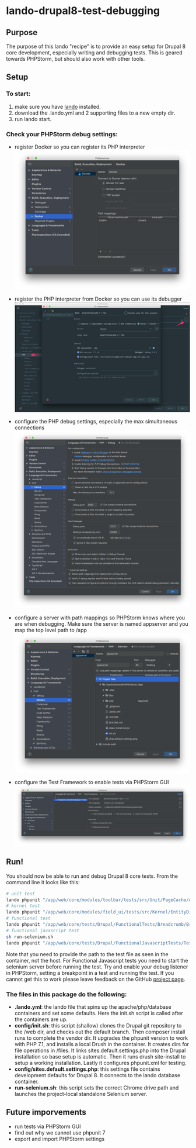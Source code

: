 # lando-drupal8-test-debugging

## Purpose
The purpose of this lando "recipe" is to provide an easy setup for Drupal 8 core development, especially writing and debugging tests. This is geared towards PHPStorm, but should also work with other tools. 

## Setup 

### To start:
1. make sure you have [lando](https://github.com/lando/lando/releases) installed.
2. download the .lando.yml and 2 supporting files to a new empty dir.
3. run lando start.  

### Check your PHPStorm debug settings:
- register Docker so you can register its PHP interpreter ![docker](README.images/docker.png)

- register the PHP interpreter from Docker so you can use its debugger ![cli-interpreters](README.images/cli-interpreters.png)
- configure the PHP debug settings, especially the max simultaneous connections ![debug](README.images/debug.png)
- configure a server with path mappings so PHPStorm knows where you are when debugging. Make sure the server is named appserver and you map the top level path to /app ![server-path-mappings](README.images/server-path-mappings.png)
- configure the Test Framework to enable tests via PHPStorm GUI ![test-framework](README.images/test-framework.png)

## Run!

You should now be able to run and debug Drupal 8 core tests. From the command line it looks like this: 
```bash
# unit test
lando phpunit "/app/web/core/modules/toolbar/tests/src/Unit/PageCache/AllowToolbarPathTest.php"
# kernel test
lando phpunit "/app/web/core/modules/field_ui/tests/src/Kernel/EntityDisplayTest.php"
# functional test
lando phpunit "/app/web/core/tests/Drupal/FunctionalTests/Breadcrumb/Breadcrumb404Test.php"
# functional javascript test
sh run-selenium.sh
lando phpunit "/app/web/core/tests/Drupal/FunctionalJavascriptTests/Tests/JSWebWithWebDriverAssertTest.php"
```
Note that you need to provide the path to the test file as seen in the container, not the host. For Functional Javascript tests you need to start the selenium server before running the test. Try and enable your debug listener in PHPStorm, setting a breakpoint in a test and running the test. If you cannot get this to work please leave feedback on the GitHub [project page](https://github.com/finnef/lando-drupal8-test-debugging).

### The files in this package do the following:
- **.lando.yml**: the lando file that spins up the apache/php/database containers and set some defaults. Here the init.sh script is called after the containers are up.
- **config/init.sh**: this script (shallow) clones the Drupal git repository to the /web dir, and checks out the default branch. Then composer install runs to complete the vendor dir. It upgrades the phpunit version to work with PHP 7.1, and installs a local Drush in the container. It creates dirs for file operations in /files. It links sites.default.settings.php into the Drupal installation so base setup is automatic. Then it runs drush site-install to setup a working installation. Lastly it configures phpunit.xml for testing. 
- **config/sites.default.settings.php**: this settings file contains development defaults for Drupal 8. It connects to the lando database container.
- **run-selenium.sh**: this script sets the correct Chrome drive path and launches the project-local standalone Selenium server.


## Future imporvements
- run tests via PHPStorm GUI
- find out why we cannot use phpunit 7
- export and import PHPStorm settings
